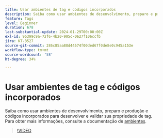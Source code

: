 ```yaml
---
title: Usar ambientes de tag e códigos incorporados
description: Saiba como usar ambientes de desenvolvimento, preparo e produção, além de códigos incorporados para desenvolver e validar sua propriedade de tag.
feature: Tags
level: Beginner
duration: 678
last-substantial-update: 2024-01-29T00:00:00Z
exl-id: 95399c9a-72f6-4b20-905c-0627f106ccfb
jira: KT-3527
source-git-commit: 286c85aa88d44574f00ded67f0de8e0c945a153e
workflow-type: tm+mt
source-wordcount: '58'
ht-degree: 34%

---
```


# Usar ambientes de tag e códigos incorporados

Saiba como usar ambientes de desenvolvimento, preparo e produção e códigos incorporados para desenvolver e validar sua propriedade de tag. Para obter mais informações, consulte a documentação de [ambientes](https://experienceleague.adobe.com/docs/experience-platform/tags/publish/environments/environments.html?lang=pt-BR).

>[!VIDEO](https://video.tv.adobe.com/v/28729/?learn=on&enablevpops)
